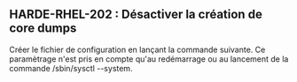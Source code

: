 ## HARDE-RHEL-202 : Désactiver la création de core dumps

Créer le fichier de configuration en lançant la commande suivante. Ce paramètrage n'est pris en compte qu'au redémarrage ou au lancement de la commande /sbin/sysctl --system. 

